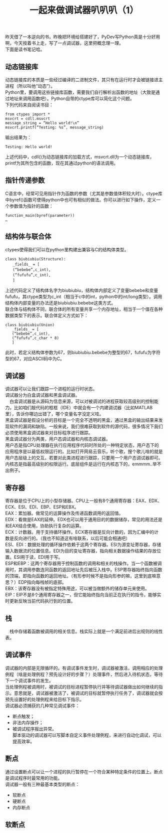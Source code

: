 ﻿---
layout: article
title: 一起来做调试器叭叭叭（1）
mathjax: true
excerpt_separator: <!--more-->
key: 2018-07-21-GHNote
tags: 读书笔记
---
  昨天借了一本逆向的书，昨晚把环境给搭建好了，PyDev写Python真是十分好用啊，今天按着书上走，写了一点调试器，这里把概念理一理。  
  下面是读书笔记哈。  
<!--more-->    
## 动态链接库
  动态链接库的本质是一些经过编译的二进制文件，其只有在运行时才会被链接进主进程（所以叫他“动态”）。  
  Python里，要调用这些链接库函数，需要我们自行解析出函数的地址（大致是通过地址来调用函数吧）。Python自带的ctype库可以简化这个问题。  
  下列代码来自阅读书目：
```
from ctypes import *
msvcrt = cdll.msvcrt
message_string = “Hello world!\n”
msvcrt.printf(“Testing: %s”, message_string)
```
  输出结果为：
```
Testing: Hello world!
```
  上述代码中，cdll()为动态链接库的加载方式，msvcrt.dll为一个动态链接库，printf为其所包含的函数，现在其通过python的语法调用。  
## 指针传递参数
  C语言中，经常可见用指针作为函数的参数（尤其是参数值体积较大时）。ctype库中byref()函数可使得python中也可有相似的做法。你可以进行如下操作，定义一个参数值为指针的函数：
```
function_main(byref(parameter))
…
```
## 结构体与联合体
  ctypes使得我们可以在python里构建出兼容与C的结构体类型。  
```
class biubiubiu(Structure):
　　_fields_ = [
　　(“bebebe”,c_int),
　　(“fufufu”,c_int),
　　]
```
  上述代码定义了结构体名字为biubiubiu，结构体内部定义了变量bebebe和变量fufufu，其ctype类型为c_int（相当于c中的int，python中的int/long类型）。调用结构体内部变量的办法还是biubiubiu.bebebe这类方式。  
  联合体与结构体不同，联合体的所有变量共享一个内存地址，相当于一个值在各种数据类型下的表示。联合体定义方式如下：
```
class biubiubiu(Union)
   _fields_ = [
   (“bebebe”,c_int),
   (“fufufu”,c_char * 8)
   ]
```
  此时，若定义结构体参数为67，则biubiubiu.bebebe为整型的67，fufufu为字符型的67，对应ASCII码中为C。  

## 调试器
  调试器可以让我们跟踪一个进程的运行时状态。  
  调试器分为白盒调试器和黑盒调试器。  
　白盒调试器是从源码为信息来源，可以对被调试的进程获取较高级别的控制能力。比如咱们敲代码的框框（IDE）中就会有一个内建调试器（比如MATLAB里），告诉你哪边出错了，哪个变量名字没定义哇。  
  黑盒调试器是假设分析的目标是一个完全不透明的黑盒，通过黑盒的输出结果来发现软件的漏洞和缺陷。一般来说，我们很难获取到软件的源代码，很多情况下我们必须使用黑盒调试器来对目标程序进行跟踪。  
  黑盒调试器分为两类，用户态调试器和内核态调试器。  
  用户态是指CPU处理器在执行应用程序代码时所处的一种特定状态，用户态下的应用程序是以最低权限运行的。比如打开网易云音乐，听个歌，搜个歌儿啥的就是用户态层级上的交互。若要对此类进程进行跟踪，只要用一个用户态调试器即可。  
  内核态是指最高级别的权限运行。底层组件是运行在内核态下的，emmmm..举不出例子。  
## 寄存器
  寄存器是位于CPU上的小型存储器。CPU上一般有8个通用寄存器：EAX、EDX、ECX、ESI、EDI、EBP、ESP和EBX。  
  EAX：累加器。做常见的运算操作及传递函数调用的返回值。  
  EDX：看做是EAX的延伸。EDX也可以用于通用目的的数据储存，常见的用法还是和EAX结合使用，协助执行复杂的运算。  
  ECX：计数器。用于支持循环操作。ECX寄存器是反向计数的，因为汇编中的计数是反向进行的。（我也不知道这有啥联系，以后可能会相通吧）  
  ESI、EDI：数据处理的循环操作依赖于这两个寄存器。ESI为源变址寄存器，存储输入数据流的位置信息。EDI为目的变址寄存器，指向相关数据操作结果的存放位置。ESI用于读，EDI用于写。  
  ESP和EBP：这两个寄存器用于控制函数的调用和相关的栈操作。当一个函数被调用时，其调用参数连同函数的返回地址先后被压入栈中。ESP寄存器始终指向函数的顶端，即指向函数的返回地址。（有形参时候不是指向形参的嘛，这里到底嘛意思？）EDP指向每栈帧的底部。  
  EBX：该寄存器没有被指定特殊用途，可以被当做额外的储存单元来使用。  
  EIP：EIP不是8个通用寄存器之一，但它能始终指向当前正在执行的指令，能够实时更新反映当前代码执行到的位置。  
## 栈
　栈中存储着函数被调用的相关信息。栈实际上就是一个满足前进后出规则的线性表。
## 调试事件
  调试器的内部是无限循环的。有调试事件发生时，调试器被激活，调用相应的处理例程（啥是处理例程？预先设计好的步骤？）处理事件，然后进入待机状态，等待下一个调试事件的发生。  
  当处理例程被调用时，被调试的目标进程暂停执行并等待调试器做出如何继续的指示。意思就是，调试器被激活了，被调试的目标就暂停执行任务了，调试器就会按预先设置好的处理例程来给目标下指示。  
  调试器必须捕获的几种常见调试事件：  
* 断点触发；  
* 非法内存操作；  
* 被调试程序报出异常。  
  脚本驱动的调试器可以写脚本自定义事件处理例程，来进行自动化调试，可以提高效率。
## 断点
  通过设置断点可以让一个进程的执行暂停在一个符合某种特定条件的位置上。断点是调试程序时最常用的功能。  
  调试器一般有三种最基本类型的断点：  
* 软断点  
* 硬断点  
* 内存断点  
## 软断点
  
